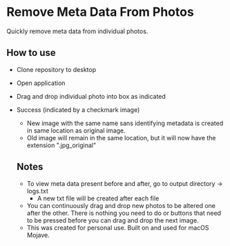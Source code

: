 # Remove Meta Data From Photos

Quickly remove meta data from individual photos. 

## How to use
* Clone repository to desktop
* Open application
* Drag and drop individual photo into box as indicated
* Success (indicated by a checkmark image) 
  * New image with the same name sans identifying metadata is created in same location as original image. 
  * Old image will remain in the same location, but it will now have the extension ".jpg_original" 
  
  ## Notes
  * To view meta data present before and after, go to output directory -> logs.txt
    * A new txt file will be created after each file
  * You can continuously drag and drop new photos to be altered one after the other. There is nothing you need to do or buttons that need to be pressed before you can drag and drop the next image.
  * This was created for personal use. Built on and used for macOS Mojave.

